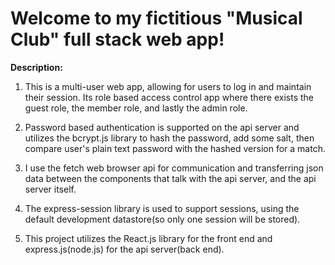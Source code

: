 # Welcome to my fictitious "Musical Club" full stack web app!

**Description:**
 
1. This is a multi-user web app, allowing for users to log in and maintain their session. Its role based access control app where there exists the guest role, the member role, and lastly the admin role. 

2. Password based authentication is supported on the api server and utilizes the bcrypt.js library to hash the password, add some salt, then compare user's plain text password with the hashed version for a match.

3. I use the fetch web browser api for communication and transferring json data between the components that talk with the api server, and the api server itself.

4. The express-session library is used to support sessions, using the default development datastore(so only one session will be stored).


5. This project utilizes the React.js library for the front end and express.js(node.js) for the api server(back end).

